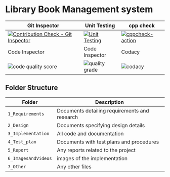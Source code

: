# Library Book Management system

| Git Inspector | Unit Testing | cpp check |
|---------------|--------------|-----------|
|[![Contribution Check - Git Inspector](https://github.com/BVBSureshKumar/stepin_Librarymanagement/actions/workflows/gitinspector.yml/badge.svg)](https://github.com/BVBSureshKumar/stepin_Librarymanagement/actions/workflows/gitinspector.yml)|[![Unit Testing](https://github.com/BVBSureshKumar/stepin_Librarymanagement/actions/workflows/unit-test.yml/badge.svg)](https://github.com/BVBSureshKumar/stepin_Librarymanagement/actions/workflows/unit-test.yml)|[![cppcheck-action](https://github.com/BVBSureshKumar/stepin_Librarymanagement/actions/workflows/cppcheck.yml/badge.svg)](https://github.com/BVBSureshKumar/stepin_Librarymanagement/actions/workflows/cppcheck.yml)|
|  Code Inspector  |  Code Inspector  |  Codacy  |
|![code quality score](https://www.code-inspector.com/project/28043/score/svg) |  ![quality grade](https://www.code-inspector.com/project/28043/status/svg) | ![codacy](https://app.codacy.com/gh/BVBSureshKumar/stepin_Librarymanagement/dashboard)  |


## Folder Structure
Folder             | Description
-------------------| -----------------------------------------
`1_Requirements`   | Documents detailing requirements and research
`2_Design`         | Documents specifying design details
`3_Implementation` | All code and documentation
`4_Test_plan`      | Documents with test plans and procedures
`5_Report`         | Any reports related to the project
`6_ImagesAndVideos`| images of the implementation
`7_Other`          | Any other files



